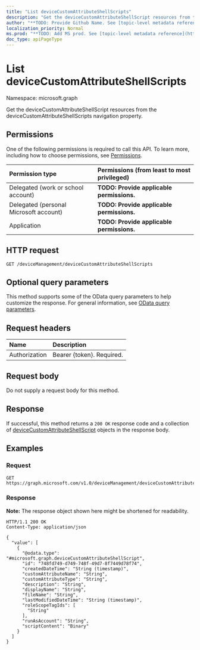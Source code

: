 ```yaml
---
title: "List deviceCustomAttributeShellScripts"
description: "Get the deviceCustomAttributeShellScript resources from the deviceCustomAttributeShellScripts navigation property."
author: "**TODO: Provide Github Name. See [topic-level metadata reference](https://msgo.azurewebsites.net/add/document/guidelines/metadata.html#topic-level-metadata)**"
localization_priority: Normal
ms.prod: "**TODO: Add MS prod. See [topic-level metadata reference](https://msgo.azurewebsites.net/add/document/guidelines/metadata.html#topic-level-metadata)**"
doc_type: apiPageType
---
```


# List deviceCustomAttributeShellScripts
Namespace: microsoft.graph



Get the deviceCustomAttributeShellScript resources from the deviceCustomAttributeShellScripts navigation property.

## Permissions
One of the following permissions is required to call this API. To learn more, including how to choose permissions, see [Permissions](/graph/permissions-reference).

|Permission type|Permissions (from least to most privileged)|
|:---|:---|
|Delegated (work or school account)|**TODO: Provide applicable permissions.**|
|Delegated (personal Microsoft account)|**TODO: Provide applicable permissions.**|
|Application|**TODO: Provide applicable permissions.**|

## HTTP request

<!-- {
  "blockType": "ignored"
}
-->
``` http
GET /deviceManagement/deviceCustomAttributeShellScripts
```

## Optional query parameters
This method supports some of the OData query parameters to help customize the response. For general information, see [OData query parameters](/graph/query-parameters).

## Request headers
|Name|Description|
|:---|:---|
|Authorization|Bearer {token}. Required.|

## Request body
Do not supply a request body for this method.

## Response

If successful, this method returns a `200 OK` response code and a collection of [deviceCustomAttributeShellScript](../resources/devicecustomattributeshellscript.md) objects in the response body.

## Examples

### Request
<!-- {
  "blockType": "request",
  "name": "list_devicecustomattributeshellscript"
}
-->
``` http
GET https://graph.microsoft.com/v1.0/deviceManagement/deviceCustomAttributeShellScripts
```


### Response
**Note:** The response object shown here might be shortened for readability.
<!-- {
  "blockType": "response",
  "truncated": true,
  "@odata.type": "Collection(microsoft.graph.deviceCustomAttributeShellScript)"
}
-->
``` http
HTTP/1.1 200 OK
Content-Type: application/json

{
  "value": [
    {
      "@odata.type": "#microsoft.graph.deviceCustomAttributeShellScript",
      "id": "748fd749-d749-748f-49d7-8f7449d78f74",
      "createdDateTime": "String (timestamp)",
      "customAttributeName": "String",
      "customAttributeType": "String",
      "description": "String",
      "displayName": "String",
      "fileName": "String",
      "lastModifiedDateTime": "String (timestamp)",
      "roleScopeTagIds": [
        "String"
      ],
      "runAsAccount": "String",
      "scriptContent": "Binary"
    }
  ]
}
```

